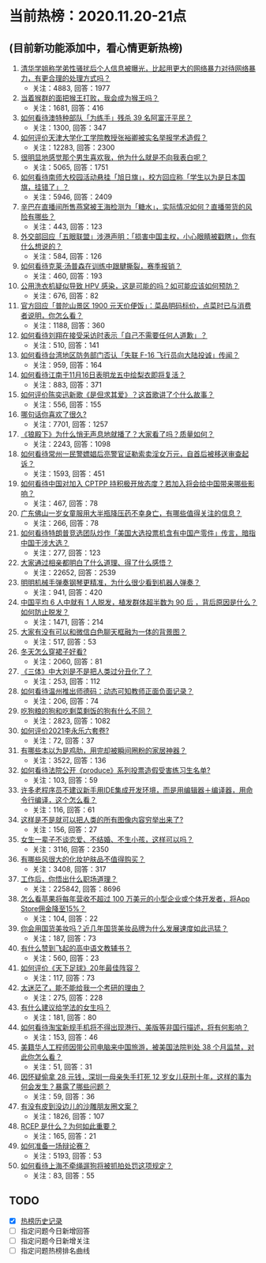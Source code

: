 # 当前热榜：2020.11.20-21点
## (目前新功能添加中，看心情更新热榜)
1. [清华学姐称学弟性骚扰后个人信息被曝光，比起用更大的网络暴力对待网络暴力，有更合理的处理方式吗？](https://www.zhihu.com/question/431133682)
    * 关注：4883, 回答：1977
2. [当着猴群的面把猴王打败，我会成为猴王吗？](https://www.zhihu.com/question/430613511)
    * 关注：1681, 回答：416
3. [如何看待澳特种部队「为练手」残杀 39 名阿富汗平民？](https://www.zhihu.com/question/430974982)
    * 关注：1300, 回答：347
4. [如何评价天津大学化工学院教授张裕卿被实名举报学术造假？](https://www.zhihu.com/question/431011462)
    * 关注：12283, 回答：2300
5. [很明显地感觉那个男生喜欢我，他为什么就是不向我表白呢？](https://www.zhihu.com/question/369803546)
    * 关注：5065, 回答：1751
6. [如何看待南师大校园活动悬挂「旭日旗」，校方回应称「学生以为是日本国旗，挂错了」？](https://www.zhihu.com/question/431088822)
    * 关注：5946, 回答：2409
7. [辛巴在直播间所售燕窝被王海检测为「糖水」，实际情况如何？直播带货的风险有哪些？](https://www.zhihu.com/question/430201509)
    * 关注：443, 回答：123
8. [外交部回应「五眼联盟」涉港声明：「损害中国主权，小心眼睛被戳瞎」，你有什么想说的？](https://www.zhihu.com/question/431121704)
    * 关注：584, 回答：126
9. [如何看待克莱·汤普森在训练中跟腱撕裂，赛季报销？](https://www.zhihu.com/question/431109631)
    * 关注：460, 回答：193
10. [公用洗衣机疑似导致 HPV 感染，这是可能的吗？如可能应该如何预防？](https://www.zhihu.com/question/430557400)
    * 关注：676, 回答：82
11. [官方回应「普陀山景区 1900 元天价便饭」：菜品明码标价，点菜时已与消费者说明，你怎么看？](https://www.zhihu.com/question/430996087)
    * 关注：1188, 回答：360
12. [如何看待刘翔在接受采访时表示「自己不需要任何人道歉」？](https://www.zhihu.com/question/431151045)
    * 关注：510, 回答：141
13. [如何看待台湾地区防务部门否认「失联 F-16 飞行员向大陆投诚」传闻？](https://www.zhihu.com/question/431086208)
    * 关注：959, 回答：164
14. [如何看待江南于11月16日表明龙五中绘梨衣即将复活？](https://www.zhihu.com/question/430861532)
    * 关注：883, 回答：371
15. [如何评价陈奕迅新歌《是但求其爱》？这首歌讲了个什么故事？](https://www.zhihu.com/question/430589244)
    * 关注：556, 回答：155
16. [哪句话你喜欢了很久?](https://www.zhihu.com/question/419794956)
    * 关注：7701, 回答：1257
17. [《狼殿下》为什么悄无声息地就播了？大家看了吗？质量如何？](https://www.zhihu.com/question/431025451)
    * 关注：2243, 回答：1098
18. [如何看待常州一民警嫖娼后亮警官证勒索卖淫女万元，自首后被移送审查起诉？](https://www.zhihu.com/question/430969330)
    * 关注：1593, 回答：451
19. [如何看待中国对加入 CPTPP 持积极开放态度？若加入将会给中国带来哪些影响？](https://www.zhihu.com/question/431019487)
    * 关注：467, 回答：78
20. [广东佛山一岁女童服用大半瓶降压药不幸身亡，有哪些值得关注的信息？](https://www.zhihu.com/question/431124779)
    * 关注：266, 回答：78
21. [如何看待特朗普竞选团队炒作「美国大选投票机含有中国产零件」传言，暗指中国干涉大选？](https://www.zhihu.com/question/431119988)
    * 关注：277, 回答：123
22. [大家通过相亲都明白了什么道理、得了什么感悟？](https://www.zhihu.com/question/23605963)
    * 关注：22652, 回答：2539
23. [明明机械手弹奏钢琴更精准，为什么很少看到机器人弹奏？](https://www.zhihu.com/question/423284453)
    * 关注：941, 回答：420
24. [中国平均 6 人中就有 1 人脱发，植发群体超半数为 90 后 ，背后原因是什么？如何防止脱发？](https://www.zhihu.com/question/430983538)
    * 关注：1471, 回答：214
25. [大家有没有可以和微信白色聊天框融为一体的背景图？](https://www.zhihu.com/question/379486356)
    * 关注：517, 回答：53
26. [冬天怎么穿裙子好看?](https://www.zhihu.com/question/36487818)
    * 关注：2060, 回答：81
27. [《三体》中大刘是不是把人类过分丑化了？](https://www.zhihu.com/question/430084545)
    * 关注：253, 回答：112
28. [如何看待温州推出师德码：动态可知教师正面负面记录？](https://www.zhihu.com/question/431134705)
    * 关注：206, 回答：74
29. [吃狗粮的狗和吃剩菜剩饭的狗有什么不同？](https://www.zhihu.com/question/424634698)
    * 关注：2823, 回答：1082
30. [如何评价2021李永乐六套卷?](https://www.zhihu.com/question/430152310)
    * 关注：72, 回答：37
31. [有哪些本以为是鸡肋，用完却被瞬间圈粉的家居神器？](https://www.zhihu.com/question/359026960)
    * 关注：3522, 回答：136
32. [如何看待法院公开《produce》系列投票造假受害练习生名单?](https://www.zhihu.com/question/430815203)
    * 关注：103, 回答：59
33. [许多老程序员不建议新手用IDE集成开发环境，而是用编辑器＋编译器，用命令行编译，这个怎么看？](https://www.zhihu.com/question/300147676)
    * 关注：116, 回答：61
34. [这样是不是就可以把人类的所有图像内容穷举出来了?](https://www.zhihu.com/question/430814954)
    * 关注：156, 回答：27
35. [女生一辈子不谈恋爱、不结婚、不生小孩，这样可以吗？](https://www.zhihu.com/question/293463496)
    * 关注：3116, 回答：2350
36. [有哪些风很大的化妆护肤品不值得购买？](https://www.zhihu.com/question/426374224)
    * 关注：3408, 回答：317
37. [工作后，你悟出什么职场道理？](https://www.zhihu.com/question/30147821)
    * 关注：225842, 回答：8696
38. [怎么看苹果将每年营收不超过 100 万美元的小型企业或个体开发者，将App Store佣金降至15%？](https://www.zhihu.com/question/430947533)
    * 关注：104, 回答：22
39. [你会用国货美妆吗？近几年国货美妆品牌为什么发展速度如此迅猛？](https://www.zhihu.com/question/431120309)
    * 关注：187, 回答：73
40. [有什么赞到飞起的高中语文教辅书？](https://www.zhihu.com/question/328512552)
    * 关注：560, 回答：23
41. [如何评价《天下足球》20年最佳阵容？](https://www.zhihu.com/question/430578596)
    * 关注：117, 回答：73
42. [太迷茫了，能不能给我一个考研的理由？](https://www.zhihu.com/question/430770841)
    * 关注：275, 回答：228
43. [有什么建议给学法的女生吗？](https://www.zhihu.com/question/421214564)
    * 关注：181, 回答：80
44. [如何看待淘宝新规手机将不得出现港行、美版等非国行描述，将有何影响？](https://www.zhihu.com/question/430825326)
    * 关注：153, 回答：46
45. [美籍华人工程师因带公司电脑来中国旅游，被美国法院判处 38 个月监禁，对此你怎么看？](https://www.zhihu.com/question/431037369)
    * 关注：51, 回答：31
46. [因怀疑偷拿 28 元钱，深圳一母亲失手打死 12 岁女儿获刑十年，这样的事为何会发生？暴露了哪些问题？](https://www.zhihu.com/question/430985711)
    * 关注：59, 回答：36
47. [有没有皮到没边儿的沙雕朋友圈文案？](https://www.zhihu.com/question/419677938)
    * 关注：1826, 回答：107
48. [RCEP 是什么？为何如此重要？](https://www.zhihu.com/question/430373016)
    * 关注：165, 回答：21
49. [如何准备一场辩论赛？](https://www.zhihu.com/question/24904514)
    * 关注：5193, 回答：53
50. [如何看待上海不牵绳遛狗将被抓拍处罚这项规定？](https://www.zhihu.com/question/431173463)
    * 关注：83, 回答：55
## TODO
* [x] [热榜历史记录](hot_history/AllHot.md)
* [ ] 指定问题今日新增回答
* [ ] 指定问题今日新增关注
* [ ] 指定问题热榜排名曲线
